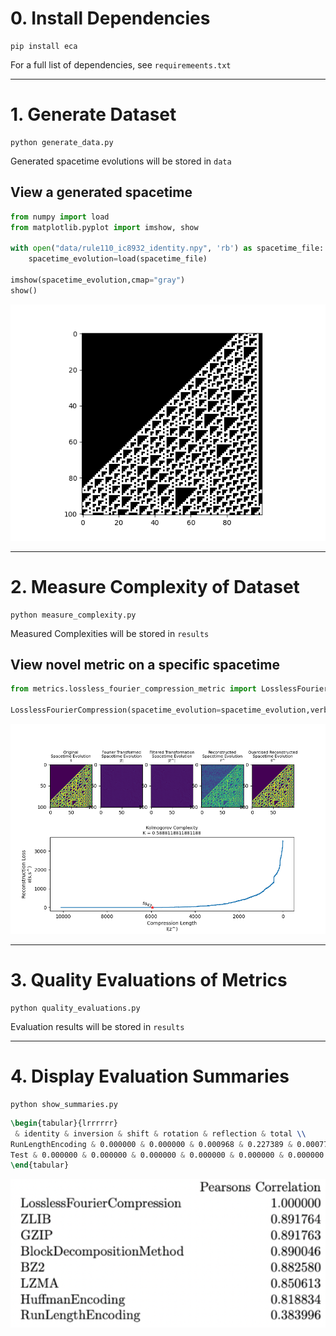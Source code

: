 # 0. Install Dependencies
```
pip install eca
```
For a full list of dependencies, see `requiremeents.txt`

---

# 1. Generate Dataset
```
python generate_data.py
```
Generated spacetime evolutions will be stored in `data`

## View a generated spacetime
```python
from numpy import load
from matplotlib.pyplot import imshow, show

with open("data/rule110_ic8932_identity.npy", 'rb') as spacetime_file:
    spacetime_evolution=load(spacetime_file)

imshow(spacetime_evolution,cmap="gray")
show()
```
![](images/rule110_ic8932_identity.png)

---

# 2. Measure Complexity of Dataset
```
python measure_complexity.py
```

Measured Complexities will be stored in `results`


## View novel metric on a specific spacetime
```python
from metrics.lossless_fourier_compression_metric import LosslessFourierCompression

LosslessFourierCompression(spacetime_evolution=spacetime_evolution,verbose=True)
```
![](images/FourierCompressionRule110.png)

---

# 3. Quality Evaluations of Metrics
```
python quality_evaluations.py
```

Evaluation results will be stored in `results`

---

# 4. Display Evaluation Summaries
```
python show_summaries.py
```

```latex
\begin{tabular}{lrrrrrr}
 & identity & inversion & shift & rotation & reflection & total \\
RunLengthEncoding & 0.000000 & 0.000000 & 0.000968 & 0.227389 & 0.000770 & 0.229128 \\
Test & 0.000000 & 0.000000 & 0.000000 & 0.000000 & 0.000000 & 0.000000 \\
\end{tabular}
```

![](images/pearson_correlation.png)